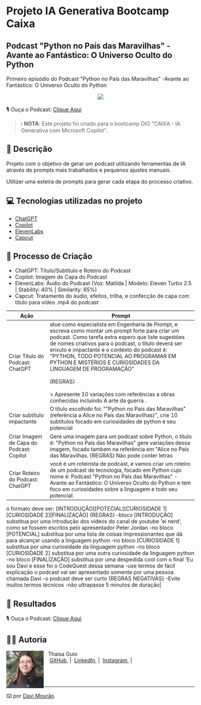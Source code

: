 # Projeto IA Generativa Bootcamp Caixa
## Podcast "Python no País das Maravilhas" -Avante ao Fantástico: O Universo Oculto do Python


Primeiro episódio do Podcast "Python no País das Maravilhas" -Avante ao Fantástico: O Universo Oculto do Python

<p align="center">
<img 
    src="Python no País das Maravilhas podcast cover art, inspired by Alice in Wonderland, no text (1).png"
    width="400"
/>
</p>

<p align="center">

🎙️ Ouça o Podcast:  [Clique Aqui](https://github.com/thaisaguio/podcast_o_novo_monolito_uma_odisseia_pela_ia/blob/main/output/podcast_o_novo_monolito_uma_odisseia_pela_ia.mp4)
     

 > ℹ️ **NOTA**: Este projeto foi criado para o bootcamp DIO "CAIXA - IA Generativa com Microsoft Copilot".

## 📒 Descrição

Projeto com o objetivo de gerar um podcast utilizando ferramentas de IA através de prompts mais trabalhados e pequenos ajustes manuais.

Utilizer uma esteira de prompts para gerar cada etapa do processo criativo.

## 💻 Tecnologias utilizadas no projeto

- [ChatGPT](https://chat.openai.com/) 
- [Copilot](https://copilot.microsoft.com/)
- [ElevenLabs](https://beta.elevenlabs.io/)
- [Capcut](https://www.capcut.com/pt-br/)

## 🧐 Processo de Criação

- ChatGPT: Título/Subtítulo e Roteiro do Podcast
- Copilot: Imagem de Capa do Podcast 
- ElevenLabs: Áudio do Podcast (Voz: Matilda | Modelo: Eleven Turbo 2.5 | Stability: 40% |  Similarity: 65%)
- Capcut: Tratamento do áudio, efeitos, trilha, e confecção de capa com título para vídeo .mp4 do podcast

| Ação | Prompt |
| --- | --- |
| Criar Título do Podcast: ChatGPT | atue como especialista em Engenharia de Prompt, e escreva como montar um prompt forte para criar um podcast. Como tarefa extra espero que liste sugestões de nomes criativos para o podcast, o título deverá ser enxuto e impactante e o contexto do podcast é: "PYTHON, TODO POTENCIAL AO PROGRAMAR EM PYTHON E MISTÉRIOS E CURIOSIDADES DA LINGUAGEM DE PROGRAMAÇÃO"<br> <br> {REGRAS} <br> <br> > Apresente 10 variações com referências a obras conhecidas incluindo A arte da guerra . <br>|
|Criar subtítulo impactante | O título escolhido foi: ""Python no País das Maravilhas" (referência a Alice no País das Maravilhas)", crie 10 subtítulos focado em curiosidades de python e seu potencial|
| Criar Imagem de Capa do Podcast: Copilot | Gere uma imagem para um podcast sobre Python, o título é: "Python no País das Maravilhas" gere variações dessa imagem, focado tambem na referência em "Alice no País das Maravilhas. {REGRAS} Não pode conter letras|
| Criar Roteiro do Podcast: ChatGPT | você é um roteirista de podcast, e vamos criar um roteiro de um podcast de tecnologia, focado em Python cujo nome é: Podcast "Python no País das Maravilhas" -Avante ao Fantástico: O Universo Oculto do Python e tem foco em curiosidades sobre a linguagem e todo seu potencial.
o formato deve ser:
[INTRODUÇÃO][POTECIAL][CURIOSIDADE 1][CURIOSIDADE 2][FINALIZAÇÃO]
{REGRAS}
 -bloco [INTRODUÇÃO] substitua por uma introdução dos vídeos do canal de youtube 'ei nerd', como se fossem escritos pelo apresentador Peter Jordan
 -no bloco [POTENCIAL] substitua por uma lista de coisas impressionantes que dá para alcançar usando a linguagem python
 -no bloco [CURIOSIDADE 1] substitua por uma curiosidade da linguagem python
 -no bloco [CURIOSIDADE 2] substitua por uma outra curiosidade da linguagem python
 -no bloco [FINALIZAÇÃO] substitua por uma despedida cool com o final 'Eu sou Davi e esse foi o CodeQuest dessa semana
 -use termos de fácil explicação
 o podcast vai ser apresentado somente por uma pessoa chamada Davi
-o podcast deve ser curto
{REGRAS NEGATIVAS}
 -Evite muitos termos técnicos
 -não ultrapasse 5 minutos de duração|


## 🚀 Resultados

🎙️ Ouça o Podcast: [Clique Aqui](output/podcast_o_novo_monolito_uma_odisseia_pela_ia.mp4) 

## 👨‍💻 Autoria

<p>
    <img 
      align=left 
      margin=10 
      width=100 
      src="/images/thaisa-guio.png"
    />
    <p>&nbsp&nbsp&nbspThaisa Guio<br>
    &nbsp&nbsp&nbsp
    <a 
        href="https://github.com/DaviMourao">
        GitHub
    </a>
    &nbsp;|&nbsp;
    <a 
        href="https://www.linkedin.com/in/davi~mour%C3%A3o/">
        LinkedIn
    </a>
    &nbsp;|&nbsp;
    <a 
        href="https://www.instagram.com/davi.f.mourao/">
        Instagram
    </a>
    &nbsp;|&nbsp;</p>
</p>
<br/><br/>
<p>

---

⌨️ por [Davi Mourão](https://github.com/DaviMourao)

